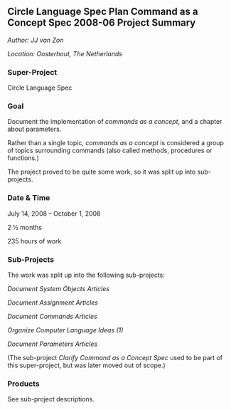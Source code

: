 ﻿**Circle Language Spec Plan
Command as a Concept Spec
2008-06
Project Summary**
---------------------------

*Author: JJ van Zon*

*Location: Oosterhout, The Netherlands*

### **Super-Project**
Circle Language Spec
### **Goal**
Document the implementation of *commands as a concept*, and a chapter about parameters.

Rather than a single topic, *commands as a concept* is considered a group of topics surrounding commands (also called methods, procedures or functions.)

The project proved to be quite some work, so it was split up into sub-projects.
### **Date & Time**
July 14, 2008 – October 1, 2008

2 ½ months 

235 hours of work
### **Sub-Projects**
The work was split up into the following sub-projects:

*Document System Objects Articles*

*Document Assignment Articles*

*Document Commands Articles*

*Organize Computer Language Ideas (1)*

*Document Parameters Articles*

(The sub-project *Clarify Command as a Concept Spec* used to be part of this super-project, but was later moved out of scope.)
### **Products**
See sub-project descriptions.

